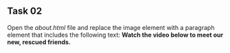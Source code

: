 ## Task 02
Open the *about.html* file and replace the image element with a paragraph element that includes the following text:  **Watch the video below to meet our new, rescued friends.**